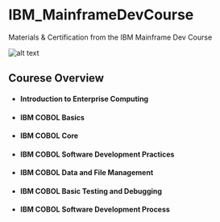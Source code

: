 # IBM_MainframeDevCourse
Materials & Certification from the IBM Mainframe Dev Course 



![alt text](https://github.com/ssoehdata/IBM_MainframeDevCourse_COBOL/blob/main/COBOL.jpg.jpg) 

## Courese Overview 
#### <ul><li>Introduction to Enterprise Computing</ul></li>
#### <ul><li>IBM COBOL Basics</ul></li> 
#### <ul><li>IBM COBOL Core</ul></li>
#### <ul><li>IBM COBOL Software Development Practices</ul></li>
#### <ul><li>IBM COBOL Data and File Management</ul></li>
#### <ul><li>IBM COBOL Basic Testing and Debugging</ul></li>
#### <ul><li>IBM COBOL Software Development Process</ul></li>
